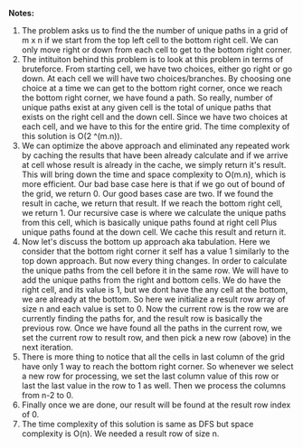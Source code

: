 **Notes:**

1. The problem asks us to find the the number of unique paths in a grid of m x n if we start from the top left cell to the bottom right cell. We can only move right or down from each cell to get to the bottom right corner.
2. The intituiton behind this problem is to look at this problem in terms of bruteforce. From starting cell, we have two choices, either go right or go down. At each cell we will have two choices/branches. By choosing one choice at a time we can get to the bottom right corner, once we reach the bottom right corner, we have found a path. So really, number of unique paths exist at any given cell is the total of unique paths that exists on the right cell and the down cell. Since we have two choices at each cell, and we have to this for the entire grid. The time complexity of this solution is O(2 ^(m.n)).
3. We can optimize the above approach and eliminated any repeated work by caching the results that have been already calculate and if we arrive at cell whose result is already in the cache, we simply return it's result. This will bring down the time and space complexity to O(m.n), which is more efficient. Our bad base case here is that if we go out of bound of the grid, we return 0. Our good bases case are two. If we found the result in cache, we return that result. If we reach the bottom right cell, we return 1. Our recursive case is where we calculate the unique paths from this cell, which is basically unique paths found at right cell Plus unique paths found at the down cell. We cache this result and return it.
4. Now let's discuss the bottom up approach aka tabulation. Here we consider that the bottom right corner it self has a value 1 similarly to the top down approach. But now every thing changes. In order to calculate the unique paths from the cell before it in the same row. We will have to add the unique paths from the right and bottom cells. We do have the right cell, and its value is 1, but we dont have the any cell at the bottom, we are already at the bottom. So here we initialize a result row array of size n and each value is set to 0. Now the current row is the row we are currently finding the paths for, and the result row is basically the previous row. Once we have found all the paths in the current row, we set the current row to result row, and then pick a new row (above) in the next iteration.
5. There is more thing to notice that all the cells in last column of the grid have only 1 way to reach the bottom right corner. So whenever we select a new row for processing, we set the last column value of this row or last the last value in the row to 1 as well. Then we process the columns from n-2 to 0.
6. Finally once we are done, our result will be found at the result row index of 0.
7. The time complexity of this solution is same as DFS but space complexity is O(n). We needed a result row of size n.
